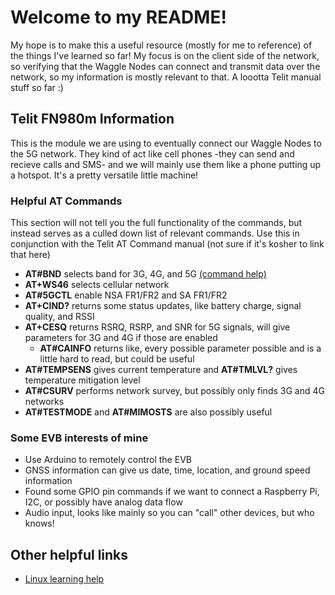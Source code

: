 # Welcome to my README! 
My hope is to make this a useful resource (mostly for me to reference) of the things I've learned so far! My focus is on the client side of the network, so verifying that the Waggle Nodes can connect and transmit data over the network, so my information is mostly relevant to that. A loootta Telit manual stuff so far :)
## Telit FN980m Information
This is the module we are using to eventually connect our Waggle Nodes to the 5G network. They kind of act like cell phones -they can send and recieve calls and SMS- and we will mainly use them like a phone putting up a hotspot. It's a pretty versatile little machine!
### Helpful AT Commands
This section will not tell you the full functionality of the commands, but instead serves as a culled down list of relevant commands. Use this in conjunction with the Telit AT Command manual (not sure if it's kosher to link that here)

- **AT#BND** selects band for 3G, 4G, and 5G [(command help)](https://techship.com/faq/how-to-use-atbnd-to-select-active-bands-on-telit-modules/)
- **AT+WS46** selects cellular network 
- **AT#5GCTL** enable NSA FR1/FR2 and SA FR1/FR2 
- **AT+CIND?** returns some status updates, like battery charge, signal quality, and RSSI 
- **AT+CESQ** returns RSRQ, RSRP, and SNR for 5G signals, will give parameters for 3G and 4G if those are enabled 
  - **AT#CAINFO** returns like, every possible parameter possible and is a little hard to read, but could be useful
- **AT#TEMPSENS** gives current temperature and **AT#TMLVL?** gives temperature mitigation level 
- **AT#CSURV** performs network survey, but possibly only finds 3G and 4G networks 
- **AT#TESTMODE** and **AT#MIMOSTS** are also possibly useful 
 ### Some EVB interests of mine
  - Use Arduino to remotely control the EVB
  - GNSS information can give us date, time, location, and ground speed information
  - Found some GPIO pin commands if we want to connect a Raspberry Pi, I2C, or possibly have analog data flow
  - Audio input, looks like mainly so you can "call" other devices, but who knows!
## Other helpful links
- [Linux learning help](https://linuxjourney.com/)
